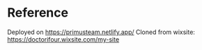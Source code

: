 # Reference
Deployed on https://primusteam.netlify.app/
Cloned from wixsite: https://doctorifour.wixsite.com/my-site 